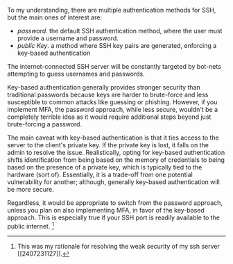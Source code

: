 To my understanding, there are multiple authentication methods for SSH, but the main ones of interest are:
- *password*. the default SSH authentication method, where the user must provide a username and password.
- *public Key*. a method where SSH key pairs are generated, enforcing a key-based authentication

The internet-connected SSH server will be constantly targeted by bot-nets attempting to guess usernames and passwords.


Key-based authentication generally provides stronger security than traditional passwords because keys are harder to brute-force and less susceptible to common attacks like guessing or phishing. However, if you implement MFA, the password approach, while less secure, wouldn't be a completely terrible idea as it would require additional steps beyond just brute-forcing a password.

The main caveat with key-based authentication is that it ties access to the server to the client's private key. If the private key is lost, it falls on the admin to resolve the issue. Realistically, opting for key-based authentication shifts identification from being based on the memory of credentials to being based on the presence of a private key, which is typically tied to the hardware (sort of). Essentially, it is a trade-off from one potential vulnerability for another; although, generally key-based authentication will be more secure.

Regardless, it would be appropriate to switch from the password approach, unless you plan on also implementing MFA, in favor of the key-based approach. This is especially true if your SSH port is readily available to the public internet. [^1]

[^1]: This was my rationale for resolving the weak security of my ssh server [[2407231127]].
